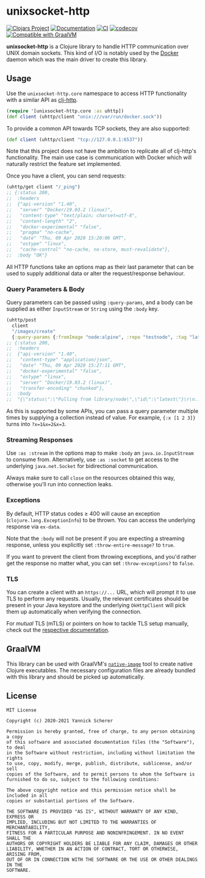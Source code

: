 # unixsocket-http

[![Clojars Project](https://img.shields.io/clojars/v/unixsocket-http.svg)](https://clojars.org/unixsocket-http)
[![Documentation](https://cljdoc.org/badge/unixsocket-http/unixsocket-http)](https://cljdoc.org/d/unixsocket-http/unixsocket-http/CURRENT)
[![CI](https://github.com/into-docker/unixsocket-http/workflows/CI/badge.svg)](https://github.com/into-docker/unixsocket-http/actions?query=workflow%3ACI)
[![codecov](https://codecov.io/gh/into-docker/unixsocket-http/branch/master/graph/badge.svg?token=GLSK1G95TX)](https://codecov.io/gh/into-docker/unixsocket-http)
[![Compatible with GraalVM](https://img.shields.io/badge/graalvm-compatible-success)](https://www.graalvm.org/docs/reference-manual/native-image)

**unixsocket-http** is a Clojure library to handle HTTP communication over
UNIX domain sockets. This kind of I/O is notably used by the [Docker][docker]
daemon which was the main driver to create this library.

[docker]: https://www.docker.com/

## Usage

Use the `unixsocket-http.core` namespace to access HTTP functionality with
a similar API as [clj-http][].

```clojure
(require '[unixsocket-http.core :as uhttp])
(def client (uhttp/client "unix:///var/run/docker.sock"))
```

To provide a common API towards TCP sockets, they are also supported:

```clojure
(def client (uhttp/client "tcp://127.0.0.1:6537"))
```

Note that this project does not have the ambition to replicate all of clj-http's
functionality. The main use case is communication with Docker which will
naturally restrict the feature set implemented.

[clj-http]: https://github.com/dakrone/clj-http

Once you have a client, you can send requests:

```clojure
(uhttp/get client "/_ping")
;; {:status 200,
;;  :headers
;;  {"api-version" "1.40",
;;   "server" "Docker/19.03.2 (linux)",
;;   "content-type" "text/plain; charset=utf-8",
;;   "content-length" "2",
;;   "docker-experimental" "false",
;;   "pragma" "no-cache",
;;   "date" "Thu, 09 Apr 2020 15:20:06 GMT",
;;   "ostype" "linux",
;;   "cache-control" "no-cache, no-store, must-revalidate"},
;;  :body "OK"}
```

All HTTP functions take an options map as their last parameter that can be used
to supply additional data or alter the request/response behaviour.

### Query Parameters & Body

Query parameters can be passed using `:query-params`, and a body can be
supplied as either `InputStream` or `String` using the `:body` key.

```clojure
(uhttp/post
  client
  "/images/create"
  {:query-params {:fromImage "node:alpine", :repo "testnode", :tag "latest"}})
;; {:status 200,
;;  :headers
;;  {"api-version" "1.40",
;;   "content-type" "application/json",
;;   "date" "Thu, 09 Apr 2020 15:27:11 GMT",
;;   "docker-experimental" "false",
;;   "ostype" "linux",
;;   "server" "Docker/19.03.2 (linux)",
;;   "transfer-encoding" "chunked"},
;;  :body
;;  "{\"status\":\"Pulling from library/node\",\"id\":\"latest\"}\r\n..."}
```

As this is supported by some APIs, you can pass a query parameter multiple times
by supplying a collection instead of value. For example, `{:x [1 2 3]}` turns
into `?x=1&x=2&x=3`.

### Streaming Responses

Use `:as :stream` in the options map to make `:body` an `java.io.InputStream` to
consume from. Alternatively, use `:as :socket` to get access to the underlying
`java.net.Socket` for bidirectional communication.

Always make sure to call `close` on the resources obtained this way, otherwise
you'll run into connection leaks.

### Exceptions

By default, HTTP status codes ≥ 400 will cause an exception
(`clojure.lang.ExceptionInfo`) to be thrown. You can access the underlying
response via `ex-data`.

Note that the `:body` will not be present if you are expecting a streaming
response, unless you explicitly set `:throw-entire-message?` to `true`.

If you want to prevent the client from throwing exceptions, and you'd rather get
the response no matter what, you can set `:throw-exceptions?` to `false`.

### TLS

You can create a client with an `https://...` URL, which will prompt it to use
TLS to perform any requests. Usually, the relevant certificates should be
present in your Java keystore and the underlying `OkHttpClient` will pick them
up automatically when verifying the connection.

For _mutual_ TLS (mTLS) or pointers on how to tackle TLS setup manually, check
out the [respective documentation](./doc/01-mTLS.md).

## GraalVM

This library can be used with GraalVM's [`native-image`][native-image] tool to
create native Clojure executables. The necessary configuration files are already
bundled with this library and should be picked up automatically.

[native-image]: https://www.graalvm.org/docs/reference-manual/native-image/

## License

```
MIT License

Copyright (c) 2020-2021 Yannick Scherer

Permission is hereby granted, free of charge, to any person obtaining a copy
of this software and associated documentation files (the "Software"), to deal
in the Software without restriction, including without limitation the rights
to use, copy, modify, merge, publish, distribute, sublicense, and/or sell
copies of the Software, and to permit persons to whom the Software is
furnished to do so, subject to the following conditions:

The above copyright notice and this permission notice shall be included in all
copies or substantial portions of the Software.

THE SOFTWARE IS PROVIDED "AS IS", WITHOUT WARRANTY OF ANY KIND, EXPRESS OR
IMPLIED, INCLUDING BUT NOT LIMITED TO THE WARRANTIES OF MERCHANTABILITY,
FITNESS FOR A PARTICULAR PURPOSE AND NONINFRINGEMENT. IN NO EVENT SHALL THE
AUTHORS OR COPYRIGHT HOLDERS BE LIABLE FOR ANY CLAIM, DAMAGES OR OTHER
LIABILITY, WHETHER IN AN ACTION OF CONTRACT, TORT OR OTHERWISE, ARISING FROM,
OUT OF OR IN CONNECTION WITH THE SOFTWARE OR THE USE OR OTHER DEALINGS IN THE
SOFTWARE.
```
